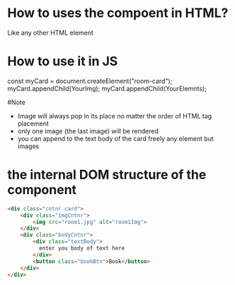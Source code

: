 # How to uses the compoent in HTML?
Like any other HTML element
<room-card>
  <!-- add img -->
  <!-- add any text element -->
</room-card>

# How to use it in JS
const myCard = document.createElement("room-card");
myCard.appendChild(YourImg);
myCard.appendChild(YourElemnts);

#Note
- Image will always pop in its place no matter the order of HTML tag placement
- only one image (the last image) will be rendered
- you can append to the text body of the card freely any element but images

# the internal DOM structure of the component
```HTML
<div class="cntnr card">
    <div class="imgCntnr">
        <img src="room1.jpg" alt="room1Img">
    </div>
    <div class="bodyCntnr">
        <div class="textBody">
          enter you body of text here
        </div>
        <button class="bookBtn">Book</button>
    </div>
</div>
```
